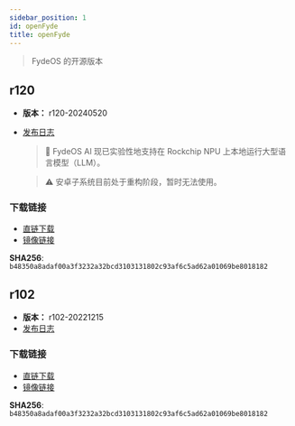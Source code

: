 ```yaml
---
sidebar_position: 1
id: openFyde
title: openFyde
---
```

> FydeOS 的开源版本

## r120

- **版本：** r120-20240520
- [发布日志](https://github.com/openFyde/overlay-fydetab_duo-openfyde/releases/tag/r120)

    > 🤖 FydeOS AI 现已实验性地支持在 Rockchip NPU 上本地运行大型语言模型（LLM）。

    > ⚠️ 安卓子系统目前处于重构阶段，暂时无法使用。

### 下载链接

- [直链下载](https://download.fydeos.io/fydetabduo/fydetab_duo-openfyde-r102-update-20221215.img.xz)
- [镜像链接](https://fydeos-my.sharepoint.cn/:u:/g/personal/fyde_fydeos_partner_onmschina_cn/EV5ZY0Tg5TNDmH_jlgH-z8QBLNn73rB3Tq0VgI0x4iDtRg?e=wDH99p)

**SHA256**: `b48350a8adaf00a3f3232a32bcd3103131802c93af6c5ad62a01069be8018182`

## r102
- **版本：** r102-20221215
- [发布日志](https://fydeos.io/release/15.1-SP3/fydetab_duo-fydeos)

###  下载链接

- [直链下载](https://download.fydeos.io/fydetabduo/fydetab_duo-openfyde-r102-update-20221215.img.xz)
- [镜像链接](https://fydeos-my.sharepoint.cn/:u:/g/personal/fyde_fydeos_partner_onmschina_cn/EV5ZY0Tg5TNDmH_jlgH-z8QBLNn73rB3Tq0VgI0x4iDtRg?e=wDH99p)

**SHA256**: `b48350a8adaf00a3f3232a32bcd3103131802c93af6c5ad62a01069be8018182`